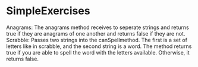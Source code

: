 # SimpleExercises
Anagrams:
The anagrams method receives to seperate strings and returns true if they are anagrams of one another and returns false if they are not.
Scrabble:
Passes two strings into the canSpellmethod. The first is a set of letters like in scrabble, and the second string is a word. The method returns true if you are able to spell the word with the letters available. Otherwise, it returns false. 

